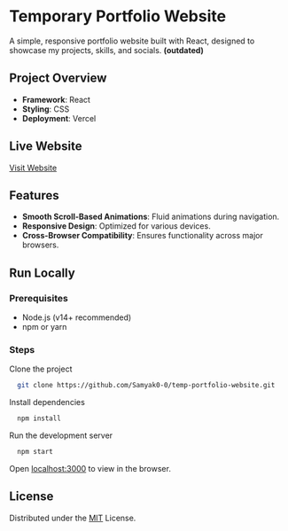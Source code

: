 
# Temporary Portfolio Website

A simple, responsive portfolio website built with React, designed to showcase my projects, skills, and socials. **(outdated)**


## Project Overview

- **Framework**: React
- **Styling**: CSS
- **Deployment**: Vercel



## Live Website

[Visit Website](https://www.samyak00.com.np)


## Features

- **Smooth Scroll-Based Animations**: Fluid animations during navigation.
- **Responsive Design**: Optimized for various devices.
- **Cross-Browser Compatibility**: Ensures functionality across major browsers.

## Run Locally

### Prerequisites

- Node.js (v14+ recommended)
- npm or yarn

### Steps

Clone the project

```bash
  git clone https://github.com/Samyak0-0/temp-portfolio-website.git
```

Install dependencies

```bash
  npm install
```

Run the development server

```bash
  npm start
```

Open [localhost:3000](http://localhost:3000) to view in the browser.


## License

Distributed under the [MIT](https://choosealicense.com/licenses/mit/) License. 